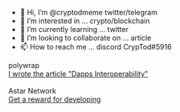 - 👋 Hi, I’m @cryptodmeme twitter/telegram
- 👀 I’m interested in ... crypto/blockchain
- 🌱 I’m currently learning ... twitter
- 💞️ I’m looking to collaborate on ... article
- 📫 How to reach me ... discord CrypTod#5916

polywrap<br>[I wrote the article "Dapps Interoperability"](https://github.com/polywrap/mini-hacks/issues/22)<br><br>Astar Network<br>[Get a reward for developing](https://github.com/PlasmNetwork/growth-program/issues/1599)

<!---
cryptodmeme/cryptodmeme is a ✨ special ✨ repository because its `README.md` (this file) appears on your GitHub profile.
You can click the Preview link to take a look at your changes.
--->
